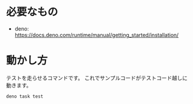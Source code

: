 # 必要なもの

- deno: https://docs.deno.com/runtime/manual/getting_started/installation/

# 動かし方

テストを走らせるコマンドです。
これでサンプルコードがテストコード越しに動きます。
```bash
deno task test
```
